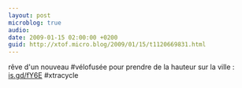 ```yaml
---
layout: post
microblog: true
audio: 
date: 2009-01-15 02:00:00 +0200
guid: http://xtof.micro.blog/2009/01/15/t1120669831.html
---
```

rêve d'un nouveau #vélofusée pour prendre de la hauteur sur la ville  :  [is.gd/fY6E](http://is.gd/fY6E) #xtracycle
